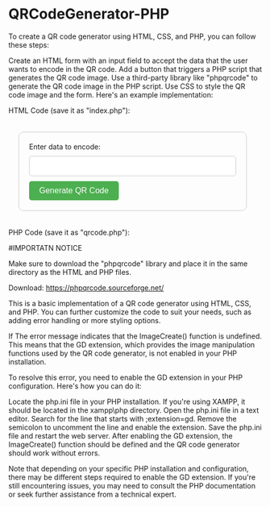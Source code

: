 # QRCodeGenerator-PHP

To create a QR code generator using HTML, CSS, and PHP, you can follow these steps:

Create an HTML form with an input field to accept the data that the user wants to encode in the QR code.
Add a button that triggers a PHP script that generates the QR code image.
Use a third-party library like "phpqrcode" to generate the QR code image in the PHP script.
Use CSS to style the QR code image and the form.
Here's an example implementation:

HTML Code (save it as "index.php"):

<!DOCTYPE html>
<html>
  <head>
    <title>QR Code Generator</title>
    <style>
      form {
        margin: 20px;
        padding: 20px;
        border: 1px solid #ccc;
        border-radius: 10px;
        display: inline-block;
      }
      label {
        display: block;
        margin-bottom: 10px;
      }
      input[type="text"] {
        padding: 10px;
        font-size: 16px;
        border-radius: 5px;
        border: 1px solid #ccc;
        margin-bottom: 10px;
        width: 100%;
      }
      button {
        background-color: #4CAF50;
        border: none;
        color: white;
        padding: 10px 20px;
        text-align: center;
        text-decoration: none;
        display: inline-block;
        font-size: 16px;
        border-radius: 5px;
        cursor: pointer;
      }
      img {
        margin-top: 20px;
        display: block;
      }
    </style>
  </head>
  <body>
    <form action="qrcode.php" method="post">
      <label for="data">Enter data to encode:</label>
      <input type="text" id="data" name="data">
      <button type="submit">Generate QR Code</button>
    </form>
  </body>
</html>


PHP Code (save it as "qrcode.php"):

<?php
require_once('phpqrcode/qrlib.php');

if (isset($_POST['data'])) {
  $data = $_POST['data'];
  $size = 10;
  $level = 'L';
  $margin = 4;
  $filename = 'qrcode.png';
  $errorCorrectionLevel = 'L';
  $matrixPointSize = 8;
  
  // Generate QR code image
  QRcode::png($data, $filename, $errorCorrectionLevel, $matrixPointSize, 2);
  
  // Resize image to 512 x 512 pixels
  $resizedImage = imagecreatetruecolor(512, 512);
  $originalImage = imagecreatefrompng($filename);
  imagecopyresampled($resizedImage, $originalImage, 0, 0, 0, 0, 512, 512, imagesx($originalImage), imagesy($originalImage));
  imagedestroy($originalImage);
  
  // Save resized image to file
  imagepng($resizedImage, $filename);
  
  // Output QR code image to browser
  header("Content-Type: image/png");
  readfile($filename);
  exit;
}
?>


#IMPORTATN NOTICE

Make sure to download the "phpqrcode" library and place it in the same directory as the HTML and PHP files.

Download: https://phpqrcode.sourceforge.net/

This is a basic implementation of a QR code generator using HTML, CSS, and PHP. You can further customize the code to suit your needs, such as adding error handling or more styling options.


If The error message indicates that the ImageCreate() function is undefined. This means that the GD extension, which provides the image manipulation functions used by the QR code generator, is not enabled in your PHP installation.

To resolve this error, you need to enable the GD extension in your PHP configuration. Here's how you can do it:

Locate the php.ini file in your PHP installation. If you're using XAMPP, it should be located in the xampp\php directory.
Open the php.ini file in a text editor.
Search for the line that starts with ;extension=gd. Remove the semicolon to uncomment the line and enable the extension.
Save the php.ini file and restart the web server.
After enabling the GD extension, the ImageCreate() function should be defined and the QR code generator should work without errors.

Note that depending on your specific PHP installation and configuration, there may be different steps required to enable the GD extension. If you're still encountering issues, you may need to consult the PHP documentation or seek further assistance from a technical expert.
